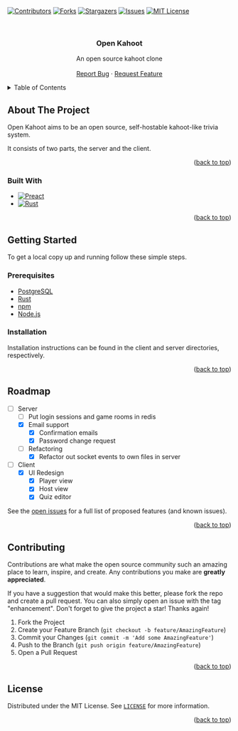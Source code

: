 <!-- Improved compatibility of back to top link: See: https://github.com/othneildrew/Best-README-Template/pull/73 -->
<a name="readme-top"></a>
<!--
*** Thanks for checking out the Best-README-Template. If you have a suggestion
*** that would make this better, please fork the repo and create a pull request
*** or simply open an issue with the tag "enhancement".
*** Don't forget to give the project a star!
*** Thanks again! Now go create something AMAZING! :D
-->



<!-- PROJECT SHIELDS -->
<!--
*** I'm using markdown "reference style" links for readability.
*** Reference links are enclosed in brackets [ ] instead of parentheses ( ).
*** See the bottom of this document for the declaration of the reference variables
*** for contributors-url, forks-url, etc. This is an optional, concise syntax you may use.
*** https://www.markdownguide.org/basic-syntax/#reference-style-links
-->
[![Contributors][contributors-shield]][contributors-url]
[![Forks][forks-shield]][forks-url]
[![Stargazers][stars-shield]][stars-url]
[![Issues][issues-shield]][issues-url]
[![MIT License][license-shield]][license-url]


<!-- PROJECT LOGO -->
<br />
<div align="center">
  <!-- <a href="https://github.com/Sven65/Open-Kahoot">
    <img src="images/logo.png" alt="Logo" width="80" height="80">
  </a> -->

<h3 align="center">Open Kahoot</h3>

  <p align="center">
    An open source kahoot clone
    <br />
    <br />
    <a href="https://github.com/Sven65/Open-Kahoot/issues">Report Bug</a>
    ·
    <a href="https://github.com/Sven65/open-kahoot/issues">Request Feature</a>
  </p>
</div>



<!-- TABLE OF CONTENTS -->
<details>
  <summary>Table of Contents</summary>
  <ol>
    <li>
      <a href="#about-the-project">About The Project</a>
      <ul>
        <li><a href="#built-with">Built With</a></li>
      </ul>
    </li>
    <li>
      <a href="#getting-started">Getting Started</a>
      <ul>
        <li><a href="#prerequisites">Prerequisites</a></li>
        <li><a href="#installation">Installation</a></li>
      </ul>
    </li>
    <li><a href="#usage">Usage</a></li>
    <li><a href="#roadmap">Roadmap</a></li>
    <li><a href="#contributing">Contributing</a></li>
    <li><a href="#license">License</a></li>
  </ol>
</details>



<!-- ABOUT THE PROJECT -->
## About The Project

Open Kahoot aims to be an open source, self-hostable kahoot-like trivia system.

It consists of two parts, the server and the client.

<p align="right">(<a href="#readme-top">back to top</a>)</p>



### Built With

* [![Preact][Preact.js]][Preact-url]
* [![Rust][Rust]][Rust-url]

<p align="right">(<a href="#readme-top">back to top</a>)</p>


<!-- GETTING STARTED -->
## Getting Started


To get a local copy up and running follow these simple steps.

### Prerequisites

- [PostgreSQL](https://www.postgresql.org/)
- [Rust](https://www.rust-lang.org/)
- [npm](https://www.npmjs.com)
- [Node.js](https://nodejs.org/en)


### Installation
 
Installation instructions can be found in the client and server directories, respectively.

<p align="right">(<a href="#readme-top">back to top</a>)</p>




<!-- ROADMAP -->
## Roadmap

- [ ] Server
  - [ ] Put login sessions and game rooms in redis
  - [x] Email support
    - [x] Confirmation emails
    - [x] Password change request
  - [ ] Refactoring
    - [x] Refactor out socket events to own files in server
- [ ] Client
  - [x] UI Redesign
    - [x] Player view
    - [x] Host view
    - [x] Quiz editor

See the [open issues](https://github.com/Sven65/open-kahoot/issues) for a full list of proposed features (and known issues).

<p align="right">(<a href="#readme-top">back to top</a>)</p>



<!-- CONTRIBUTING -->
## Contributing

Contributions are what make the open source community such an amazing place to learn, inspire, and create. Any contributions you make are **greatly appreciated**.

If you have a suggestion that would make this better, please fork the repo and create a pull request. You can also simply open an issue with the tag "enhancement".
Don't forget to give the project a star! Thanks again!

1. Fork the Project
2. Create your Feature Branch (`git checkout -b feature/AmazingFeature`)
3. Commit your Changes (`git commit -m 'Add some AmazingFeature'`)
4. Push to the Branch (`git push origin feature/AmazingFeature`)
5. Open a Pull Request

<p align="right">(<a href="#readme-top">back to top</a>)</p>


<!-- LICENSE -->
## License

Distributed under the MIT License. See [`LICENSE`](LICENSE) for more information.

<p align="right">(<a href="#readme-top">back to top</a>)</p>



<!-- MARKDOWN LINKS & IMAGES -->
<!-- https://www.markdownguide.org/basic-syntax/#reference-style-links -->
[contributors-shield]: https://img.shields.io/github/contributors/Sven65/open-kahoot.svg?style=for-the-badge
[contributors-url]: https://github.com/Sven65/open-kahoot/graphs/contributors
[forks-shield]: https://img.shields.io/github/forks/Sven65/open-kahoot.svg?style=for-the-badge
[forks-url]: https://github.com/Sven65/open-kahoot/network/members
[stars-shield]: https://img.shields.io/github/stars/Sven65/open-kahoot.svg?style=for-the-badge
[stars-url]: https://github.com/Sven65/open-kahoot/stargazers
[issues-shield]: https://img.shields.io/github/issues/Sven65/open-kahoot.svg?style=for-the-badge
[issues-url]: https://github.com/Sven65/open-kahoot/issues
[license-shield]: https://img.shields.io/github/license/Sven65/open-kahoot.svg?style=for-the-badge
[license-url]: https://github.com/Sven65/open-kahoot/blob/master/LICENSE.txt

[Preact.js]: https://img.shields.io/badge/Preact-613cb1?style=for-the-badge&logo=Preact&logoColor=61DAFB
[Preact-url]: https://preactjs.com/

[Rust]: https://img.shields.io/badge/Rust-d5a789?style=for-the-badge&logo=rust&logoColor=000
[Rust-url]: https://www.rust-lang.org/
